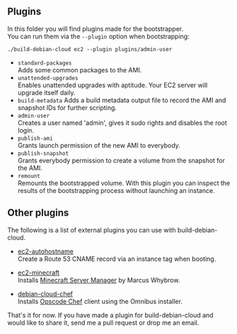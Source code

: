 ## Plugins ##
In this folder you will find plugins made for the bootstrapper.  
You can run them via the `--plugin` option when bootstrapping:  
```
./build-debian-cloud ec2 --plugin plugins/admin-user
```

* `standard-packages`  
  Adds some common packages to the AMI.
* `unattended-upgrades`  
  Enables unattended upgrades with aptitude. Your EC2 server will upgrade itself daily.
* `build-metadata`
  Adds a build metadata output file to record the AMI and snapshot IDs for further scripting.
* `admin-user`  
  Creates a user named 'admin', gives it sudo rights and disables the root login.
* `publish-ami`  
  Grants launch permission of the new AMI to everybody.
* `publish-snapshot`  
  Grants everybody permission to create a volume from the snapshot for the AMI.
* `remount`  
  Remounts the bootstrapped volume.
  With this plugin you can inspect the results of the bootstrapping process without launching an instance.

## Other plugins ##
The following is a list of external plugins you can use with build-debian-cloud.

* [ec2-autohostname](https://github.com/secoya/ec2-autohostname)  
  Create a Route 53 CNAME record via an instance tag when booting.

* [ec2-minecraft](https://github.com/andsens/ec2-minecraft)  
  Installs [Minecraft Server Manager](http://marcuswhybrow.net/minecraft-server-manager/) by Marcus Whybrow.

* [debian-cloud-chef](https://github.com/tmatilai/debian-cloud-chef)  
  Installs [Opscode Chef](http://www.opscode.com/chef/) client using the Omnibus installer.

That's it for now. If you have made a plugin for build-debian-cloud and would like to share it,
send me a pull request or drop me an email.
